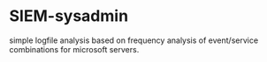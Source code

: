 # SIEM-sysadmin
simple logfile analysis based on frequency analysis of event/service combinations for microsoft servers.
